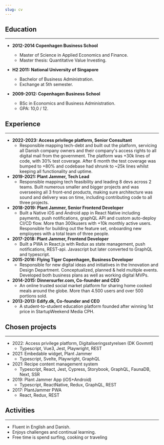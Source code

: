 ```yaml
---
slug: cv
---
```


## Education

---

- **2012-2014 Copenhagen Business School**

  - Master of Science in Applied Economics and Finance.
  - Master thesis: Quantitative Value Investing.

- **H2 2011: National University of Singapore**

  - Bachelor of Business Administration.
  - Exchange at 5th semester.

- **2009-2012: Copenhagen Business School**
  - BSc in Economics and Business Administration.
  - GPA: 10,0 / 12.

## Experience

---

- **2022-2023: Access privilege platform, Senior Consultant**
  - Responsible mapping tech-debt and built out the platform, servicing all Danish company owners and their company's access rights to all digital mail from the government. The platform was +30k lines of code, with 30% test coverage. After 6 month the test coverage was bumped to +80% and codebase had shrunk to ~25k lines whilst keeping all functionality and uptime.
- **2019-2021: Plant Jammer, Tech Lead**
  - Responsible mapping tech feasibility and leading 8 devs across 2 teams. Built numerous smaller and bigger projects and was overseeing all 3 front-end products, making sure architecture was sound and delivery was on time, including contributing code to all three projects.
- **2018-2019: Plant Jammer, Senior Frontend Developer**
  - Built a Native iOS and Android app in React Native including payments, push notifications, graphQL API and custom auto-deploy CI/CD flow. More than 300kusers with +10k monthly active users. Responsible for building out the feature set, onboarding new employees with a total team of three people.
- **2017-2018: Plant Jammer, Frontend Developer**
  - Built a PWA in React.js with Redux as state management, push notifications, REST-api. Javascript but later converted to GraphQL and typescript.
- **2015-2016: Flying Tiger Copenhagen, Business Developer**
  - Responsible for new digital ideas and initiatives in the Innovation and Design Department. Conceptualized, planned & held multiple events. Developed both business plans as well as working digital MVPs.
- **2014-2015: Dinnersurfer.com, Co-founder and CEO**
  - An online trusted social market platform for sharing home cooked meals around the globe. More than 4.500 users and over 500 portions sold.
- **2013-2013: Edify.dk, Co-founder and CEO**
  - A student-to-student education platform founded after winning 1st price in StartupWeekend Media CPH.

## Chosen projects

---

- 2022: Access privilege platform, Digitaliseringsstyrelsen (DK Govmnt)
  - Typescript, Vue3, Jest, Playwright, REST
- 2021: Embedable widget, Plant Jammer
  - Typescript, Svelte, Playwright, GraphQL
- 2021: Recipe content management system
  - Typescript, React, Jest, Cypress, Storybook, GraphQL, FaunaDB, Next, SSR
- 2019: Plant Jammer App (iOS+Android)
  - Typescript, ReactNative, Redux, GraphQL, REST
- 2017: PlantJammer PWA
  - React, Redux, REST

## Activities

---

- Fluent in English and Danish.
- Enjoys challenges and continual learning.
- Free time is spend surfing, cooking or traveling
